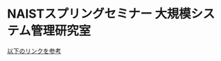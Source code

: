 # NAISTスプリングセミナー 大規模システム管理研究室

[以下のリンクを参考](https://github.com/oakeshott/20170807_NAIST_SUMMER/wiki)
